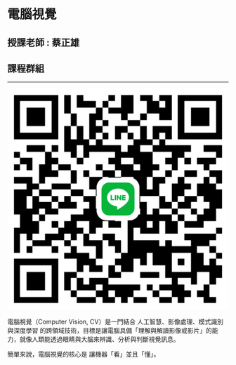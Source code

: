 # 電腦視覺

## 授課老師 : 蔡正雄

## 課程群組 
<hr>
<img src="LineGroup.jpg" />




電腦視覺（Computer Vision, CV）是一門結合 人工智慧、影像處理、模式識別與深度學習 的跨領域技術，目標是讓電腦具備「理解與解讀影像或影片」的能力，就像人類能透過眼睛與大腦來辨識、分析與判斷視覺訊息。

簡單來說，電腦視覺的核心是 讓機器「看」並且「懂」。

